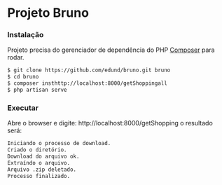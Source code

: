 # Projeto Bruno

### Instalação

Projeto precisa do gerenciador de dependência do PHP [Composer](https://getcomposer.org/) para rodar.

```sh
$ git clone https://github.com/edund/bruno.git bruno
$ cd bruno
$ composer insthttp://localhost:8000/getShoppingall
$ php artisan serve
```

### Executar

Abre o browser e digite: http://localhost:8000/getShopping o resultado será:

```sh
Iniciando o processo de download.
Criado o diretório.
Download do arquivo ok.
Extraíndo o arquivo.
Arquivo .zip deletado.
Processo finalizado.
```
